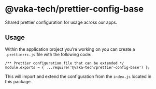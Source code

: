# @vaka-tech/prettier-config-base

Shared prettier configuration for usage across our apps.

## Usage

Within the application project you're working on you can create a `.prettierrc.js` file with the following code:

```
/** Prettier configuration file that can be extended */
module.exports = { ...require('@vaka-tech/prettier-config-base') };
```

This will import and extend the configuration from the `index.js` located in this package.
